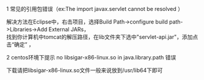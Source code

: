 1 常见的引用包错误（ex:The import javax.servlet cannot be resolved ）    

解决方法在Eclipse中，右击项目，选择Build Path->configure build path->Libraries->Add External JARs，    
找到你计算机中tomcat的解压路径，在lib文件夹下选中"servlet-api.jar"，添加点击“确定”  ，

2 centos环境下提示 no libsigar-x86-linux.so in java.library.path 错误

下载请把libsigar-x86-linux.so文件一般来说放到/usr/lib64下即可
